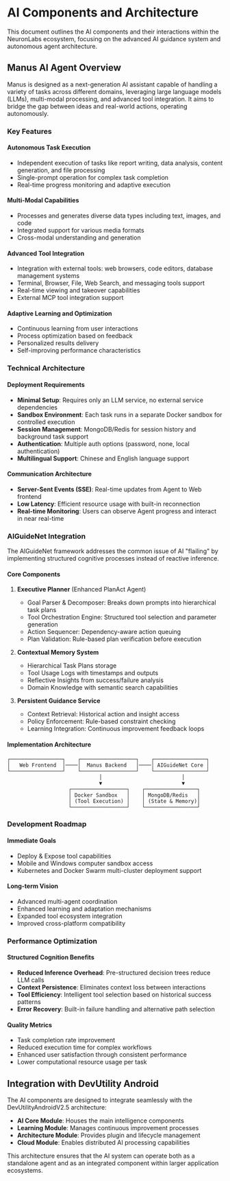 # AI Components and Architecture

This document outlines the AI components and their interactions within the NeuronLabs ecosystem, focusing on the advanced AI guidance system and autonomous agent architecture.

## Manus AI Agent Overview

Manus is designed as a next-generation AI assistant capable of handling a variety of tasks across different domains, leveraging large language models (LLMs), multi-modal processing, and advanced tool integration. It aims to bridge the gap between ideas and real-world actions, operating autonomously.

### Key Features

#### Autonomous Task Execution
- Independent execution of tasks like report writing, data analysis, content generation, and file processing
- Single-prompt operation for complex task completion
- Real-time progress monitoring and adaptive execution

#### Multi-Modal Capabilities
- Processes and generates diverse data types including text, images, and code
- Integrated support for various media formats
- Cross-modal understanding and generation

#### Advanced Tool Integration
- Integration with external tools: web browsers, code editors, database management systems
- Terminal, Browser, File, Web Search, and messaging tools support
- Real-time viewing and takeover capabilities
- External MCP tool integration support

#### Adaptive Learning and Optimization
- Continuous learning from user interactions
- Process optimization based on feedback
- Personalized results delivery
- Self-improving performance characteristics

### Technical Architecture

#### Deployment Requirements
- **Minimal Setup**: Requires only an LLM service, no external service dependencies
- **Sandbox Environment**: Each task runs in a separate Docker sandbox for controlled execution
- **Session Management**: MongoDB/Redis for session history and background task support
- **Authentication**: Multiple auth options (password, none, local authentication)
- **Multilingual Support**: Chinese and English language support

#### Communication Architecture
- **Server-Sent Events (SSE)**: Real-time updates from Agent to Web frontend
- **Low Latency**: Efficient resource usage with built-in reconnection
- **Real-time Monitoring**: Users can observe Agent progress and interact in near real-time

### AIGuideNet Integration

The AIGuideNet framework addresses the common issue of AI "flailing" by implementing structured cognitive processes instead of reactive inference.

#### Core Components

1. **Executive Planner** (Enhanced PlanAct Agent)
   - Goal Parser & Decomposer: Breaks down prompts into hierarchical task plans
   - Tool Orchestration Engine: Structured tool selection and parameter generation
   - Action Sequencer: Dependency-aware action queuing
   - Plan Validation: Rule-based plan verification before execution

2. **Contextual Memory System**
   - Hierarchical Task Plans storage
   - Tool Usage Logs with timestamps and outputs
   - Reflective Insights from success/failure analysis
   - Domain Knowledge with semantic search capabilities

3. **Persistent Guidance Service**
   - Context Retrieval: Historical action and insight access
   - Policy Enforcement: Rule-based constraint checking
   - Learning Integration: Continuous improvement feedback loops

#### Implementation Architecture

```
┌─────────────────┐    ┌──────────────────┐    ┌─────────────────┐
│   Web Frontend  │────│  Manus Backend   │────│ AIGuideNet Core │
└─────────────────┘    └──────────────────┘    └─────────────────┘
                              │                          │
                              ▼                          ▼
                    ┌──────────────────┐    ┌─────────────────┐
                    │ Docker Sandbox   │    │ MongoDB/Redis   │
                    │ (Tool Execution) │    │ (State & Memory)│
                    └──────────────────┘    └─────────────────┘
```

### Development Roadmap

#### Immediate Goals
- Deploy & Expose tool capabilities
- Mobile and Windows computer sandbox access
- Kubernetes and Docker Swarm multi-cluster deployment support

#### Long-term Vision
- Advanced multi-agent coordination
- Enhanced learning and adaptation mechanisms
- Expanded tool ecosystem integration
- Improved cross-platform compatibility

### Performance Optimization

#### Structured Cognition Benefits
- **Reduced Inference Overhead**: Pre-structured decision trees reduce LLM calls
- **Context Persistence**: Eliminates context loss between interactions
- **Tool Efficiency**: Intelligent tool selection based on historical success patterns
- **Error Recovery**: Built-in failure handling and alternative path selection

#### Quality Metrics
- Task completion rate improvement
- Reduced execution time for complex workflows
- Enhanced user satisfaction through consistent performance
- Lower computational resource usage per task

## Integration with DevUtility Android

The AI components are designed to integrate seamlessly with the DevUtilityAndroidV2.5 architecture:

- **AI Core Module**: Houses the main intelligence components
- **Learning Module**: Manages continuous improvement processes
- **Architecture Module**: Provides plugin and lifecycle management
- **Cloud Module**: Enables distributed AI processing capabilities

This architecture ensures that the AI system can operate both as a standalone agent and as an integrated component within larger application ecosystems.